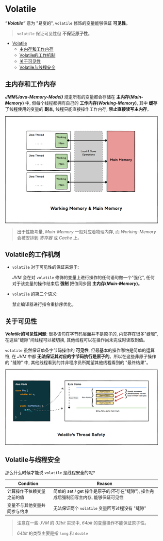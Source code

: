 # Volatile

***"Volatile"*** 意为 "易变的", `volatile` 修饰的变量能够保证 **可见性**。

> `volatile` 保证可见性但 **不保证原子性**。

- [Volatile](#volatile)
  - [主内存和工作内存](#主内存和工作内存)
  - [Volatile的工作机制](#volatile的工作机制)
  - [关于可见性](#关于可见性)
  - [Volatile与线程安全](#volatile与线程安全)

## 主内存和工作内存

***JMM(Java-Memory-Model)*** 规定所有的变量都会存储在 **主内存(*Main-Memory*)** 中, 但每个线程都拥有自己的 **工作内存(*Working-Memory*)**, 其中 **缓存** 了线程使用的变量的 **副本**, 线程只能直接操作工作内存, **禁止直接读写主内存**。

![JVM-MM-Working-Main-Memory](../../.assets/JVM-MM-Working-Main-Memory.png)

> 出于性能考量, *Main-Memory* 一般对应着物理内存, 而 *Working-Memory* 会被安排到 *寄存器* 或 *Cache* 上。

## Volatile的工作机制

- `volatile` 对于可见性的保证来源于:
  
  *JVM* 会在对 `volatile` 修饰的变量上进行操作的任何语句做一个"强化", 任何对于该变量的操作结束后 **强制** 把值同步回 **主内存(*Main-Memory*)**。

- `volatile` 的第二个语义:

  禁止编译器进行指令重排序优化。

## 关于可见性

***Volatile*的可见性问题**: 很多语句在字节码层面并不是原子的, 内部存在很多"缝隙", 在这些"缝隙"间线程可以被切换, 其他线程可以在操作尚未完成时读取到值。

`volatile` 虽然保证单条字节码操作的 **可见性**, 但最基本的操作哪怕是简单的运算符, 在 *JVM* 中都 **无法保证其对应的字节码执行是原子的**。所以在这些非原子操作的 "缝隙" 中, 其他线程看到的并非程序员所期望其他线程看到的 "最终结果"。

![JVM-MM-Volatile-Thread-Safety](../../.assets/JVM-MM-Volatile-Thread-Safety.png)

## Volatile与线程安全

那么什么时候才能说 `volatile` 是线程安全的呢?

| Condition                    | Reason                                                                                |
| ---------------------------- | ------------------------------------------------------------------------------------- |
| 计算操作不依赖变量之前的值   | 简单的 set / get 操作是原子的(不存在"缝隙"), 操作完成后强制回写主内存, 能够保证可见性 |
| 变量不与其他变量共同参与约束 | 无法保证两个 `volatile` 变量回写过程没有 "缝隙"                                       |

> 注意在一些 *JVM* 的 *32bit* 实现中, *64bit* 的变量操作不能保证原子性。
>
> *64bit* 的类型主要是指 `long` 和 `double`
